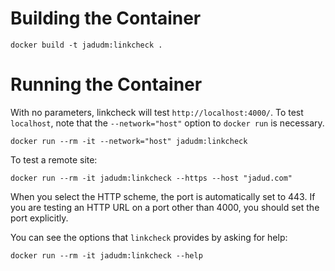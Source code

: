 # Building the Container

```
docker build -t jadudm:linkcheck .
```

# Running the Container

With no parameters, linkcheck will test `http://localhost:4000/`. To test `localhost`, note that the `--network="host"` option to `docker run` is necessary.

```
docker run --rm -it --network="host" jadudm:linkcheck
```

To test a remote site:

```
docker run --rm -it jadudm:linkcheck --https --host "jadud.com"
```

When you select the HTTP scheme, the port is automatically set to 443. If you are testing an HTTP URL on a port other than 4000, you should set the port explicitly.

You can see the options that `linkcheck` provides by asking for help:

```
docker run --rm -it jadudm:linkcheck --help
```


